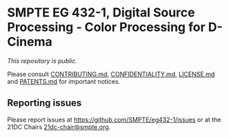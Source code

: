 # SMPTE EG 432-1, Digital Source Processing - Color Processing for D-Cinema

_This repository is public._ 

Please consult [CONTRIBUTING.md](./CONTRIBUTING.md), [CONFIDENTIALITY.md](./CONFIDENTIALITY.md), [LICENSE.md](./LICENSE.md) and [PATENTS.md](./PATENTS.md) for important notices.

## Reporting issues

Please report issues at <https://github.com/SMPTE/eg432-1/issues> or at the 21DC Chairs <21dc-chair@smpte.org>.
